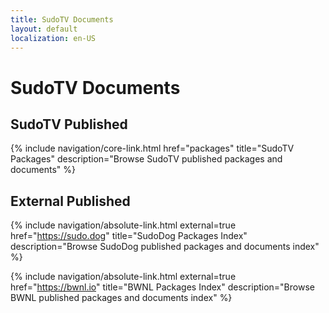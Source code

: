 ```yaml
---
title: SudoTV Documents
layout: default
localization: en-US
---
```


# SudoTV Documents

## SudoTV Published

{% include navigation/core-link.html
    href="packages"
    title="SudoTV Packages"
    description="Browse SudoTV published packages and documents"
%}

## External Published

{% include navigation/absolute-link.html
    external=true
    href="https://sudo.dog"
    title="SudoDog Packages Index"
    description="Browse SudoDog published packages and documents index"
%}

{% include navigation/absolute-link.html
    external=true
    href="https://bwnl.io"
    title="BWNL Packages Index"
    description="Browse BWNL published packages and documents index"
%}